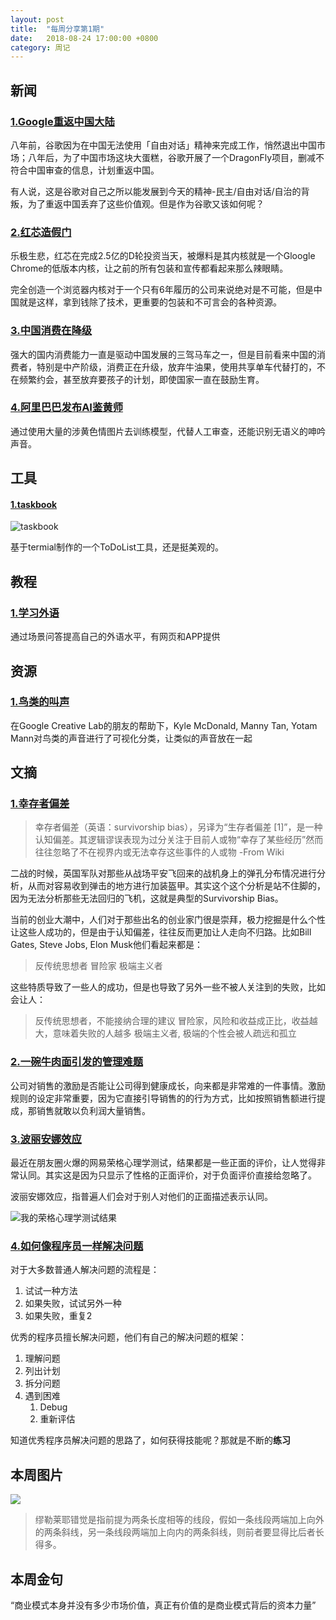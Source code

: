 ```yaml
---
layout: post
title:  "每周分享第1期"
date:   2018-08-24 17:00:00 +0800
category: 周记
---
```

## 新闻

### [1.Google重返中国大陆](https://theconversation.com/googles-censored-chinese-search-engine-a-catalogue-of-ethical-violations-101046)

八年前，谷歌因为在中国无法使用「自由对话」精神来完成工作，悄然退出中国市场；八年后，为了中国市场这块大蛋糕，谷歌开展了一个DragonFly项目，删减不符合中国审查的信息，计划重返中国。

有人说，这是谷歌对自己之所以能发展到今天的精神-民主/自由对话/自治的背叛，为了重返中国丢弃了这些价值观。但是作为谷歌又该如何呢？

### [2.红芯造假门](http://news.sina.com.cn/o/2018-08-17/doc-ihhvciiw2450357.shtml)

乐极生悲，红芯在完成2.5亿的D轮投资当天，被爆料是其内核就是一个Gloogle Chrome的低版本内核，让之前的所有包装和宣传都看起来那么辣眼睛。

完全创造一个浏览器内核对于一个只有6年履历的公司来说绝对是不可能，但是中国就是这样，拿到钱除了技术，更重要的包装和不可言会的各种资源。

### [3.中国消费在降级](https://www.nytimes.com/2018/08/22/business/china-consumer-downgrade.html)

强大的国内消费能力一直是驱动中国发展的三驾马车之一，但是目前看来中国的消费者，特别是中产阶级，消费正在升级，放弃牛油果，使用共享单车代替打的，不在频繁约会，甚至放弃要孩子的计划，即使国家一直在鼓励生育。

### [4.阿里巴巴发布AI鉴黄师](http://www.williamlong.info/archives/5436.html)

通过使用大量的涉黄色情图片去训练模型，代替人工审查，还能识别无语义的呻吟声音。


## 工具

#### [1.taskbook](https://github.com/klauscfhq/taskbook)

![taskbook](https://dlseeu-website.oss-cn-hangzhou.aliyuncs.com/201808/taskbook.jpg)

基于termial制作的一个ToDoList工具，还是挺美观的。


## 教程

### [1.学习外语](http://www.duolingo.cn)

通过场景问答提高自己的外语水平，有网页和APP提供


## 资源

### [1.鸟类的叫声](https://aiexperiments.withgoogle.com/bird-sounds)
 
在Google Creative Lab的朋友的帮助下，Kyle McDonald, Manny Tan, Yotam Mann对鸟类的声音进行了可视化分类，让类似的声音放在一起


## 文摘

### [1.幸存者偏差](https://www.entrepreneur.com/article/287440)

> 幸存者偏差（英语：survivorship bias），另译为“生存者偏差 [1]”，是一种认知偏差。其逻辑谬误表现为过分关注于目前人或物“幸存了某些经历”然而往往忽略了不在视界内或无法幸存这些事件的人或物 -From Wiki

二战的时候，英国军队对那些从战场平安飞回来的战机身上的弹孔分布情况进行分析，从而对容易收到弹击的地方进行加装盔甲。其实这个这个分析是站不住脚的，因为无法分析那些无法回归的飞机，这就是典型的Survivorship Bias。

当前的创业大潮中，人们对于那些出名的创业家门很是崇拜，极力挖掘是什么个性让这些人成功的，但是由于认知偏差，往往反而更加让人走向不归路。比如Bill Gates, Steve Jobs, Elon Musk他们看起来都是：

> 反传统思想者
> 冒险家
> 极端主义者

这些特质导致了一些人的成功，但是也导致了另外一些不被人关注到的失败，比如会让人：

> 反传统思想者，不能接纳合理的建议
> 冒险家，风险和收益成正比，收益越大，意味着失败的人越多
> 极端主义者, 极端的个性会被人疏远和孤立

### [2.一碗牛肉面引发的管理难题](http://www.shangyexinzhi.com/nk/1249698/)

公司对销售的激励是否能让公司得到健康成长，向来都是非常难的一件事情。激励规则的设定非常重要，因为它直接引导销售的的行为方式，比如按照销售额进行提成，那销售就敢以负利润大量销售。

### [3.波丽安娜效应](https://zh.wikipedia.org/wiki/波麗安娜效應)

最近在朋友圈火爆的网易荣格心理学测试，结果都是一些正面的评价，让人觉得非常认同。其实这是因为只显示了性格的正面评价，对于负面评价直接给忽略了。

波丽安娜效应，指普遍人们会对于别人对他们的正面描述表示认同。

![我的荣格心理学测试结果](https://dlseeu-website.oss-cn-hangzhou.aliyuncs.com/201808/%E6%88%91%E7%9A%84%E8%8D%A3%E6%A0%BC%E5%BF%83%E7%90%86%E6%B5%8B%E8%AF%95%E7%BB%93%E6%9E%9C.jpg)

### [4.如何像程序员一样解决问题](https://medium.freecodecamp.org/how-to-think-like-a-programmer-lessons-in-problem-solving-d1d8bf1de7d2)

对于大多数普通人解决问题的流程是：

1. 试试一种方法
2. 如果失败，试试另外一种
3. 如果失败，重复2

优秀的程序员擅长解决问题，他们有自己的解决问题的框架：

1. 理解问题
2. 列出计划
3. 拆分问题
4. 遇到困难
    1. Debug
    2. 重新评估

知道优秀程序员解决问题的思路了，如何获得技能呢？那就是不断的**练习**


## 本周图片

![](https://dlseeu-website.oss-cn-hangzhou.aliyuncs.com/201808/miller-layer.jpg)

> 缪勒莱耶错觉是指前提为两条长度相等的线段，假如一条线段两端加上向外的两条斜线，另一条线段两端加上向内的两条斜线，则前者要显得比后者长得多。


## 本周金句 

“商业模式本身并没有多少市场价值，真正有价值的是商业模式背后的资本力量”
